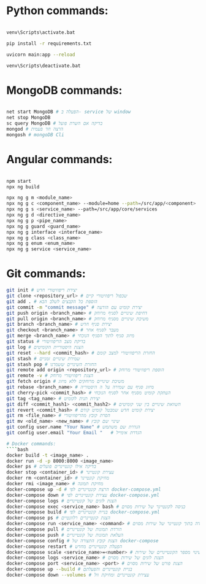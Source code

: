 # Python commands:
````bash

venv\Scripts\activate.bat

pip install -r requirements.txt

uvicorn main:app --reload

venv\Scripts\deactivate.bat

````

# MongoDB commands:
````bash

net start MongoDB # הפעלה ב- service של window
net stop MongoDB
sc query MongoDB # בדיקה אם השרת פועל
mongod # הרצה חד פעמית
mongosh # mongoDB Cli

````
# Angular commands:
````bash

npm start
npx ng build

npx ng g m <module_name>
npx ng g c <component_name> --module=home --path=/src/app/<component>
npx ng g s <service_name> --path=/src/app/core/services
npx ng g d <directive_name>
npx ng g p <pipe_name>
npx ng g guard <guard_name>
npx ng g interface <interface_name>
npx ng g class <class_name>
npx ng g enum <enum_name>
npx ng g service <service_name>

````
# Git commands:
````bash
git init # יצירת ריפוזיטורי חדש
git clone <repository_url> # שכפול ריפוזיטורי קיים  
git add . # הוספת כל הקבצים לשלב הבא
git commit -m "commit message" # יצירת קומיט עם הודעה
git push origin <branch_name> # דחיפת שינויים לסניף מרוחק
git pull origin <branch_name> # משיכת שינויים מסניף מרוחק
git branch <branch_name> # יצירת סניף חדש
git checkout <branch_name> # מעבר לסניף אחר
git merge <branch_name> # מיזוג סניף לתוך הסניף הנוכחי
git status # בדיקת מצב הריפוזיטורי  
git log # הצגת היסטוריית הקומיטים
git reset --hard <commit_hash> # החזרת הריפוזיטורי למצב קומם
git stash # שמירת שינויים זמניים  
git stash pop # החזרת השינויים ששמרנו
git remote add origin <repository_url> # הוספת ריפוזיטורי מרוחק
git remote -v # הצגת ריפוזיטורי מרוחק
git fetch origin # משיכת שינויים מרוחקים ללא מיזוג
git rebase <branch_name> # מיזוג סניף עם שמירה על ה היסטוריה
git cherry-pick <commit_hash> # העתקת קומיט מסניף אחר לסניף הנוכחי
git tag <tag_name> # יצירת תגית לקומיט
git diff <commit_hash1> <commit_hash2> # השוואת שינויים בין שני קומיטים
git revert <commit_hash> # יצירת קומיט חדש שמבטל קומיט קודם 
git rm <file_name> # הסרת קובץ מהריפוזיטורי
git mv <old_name> <new_name> # שינוי שם קובץ    
git config user.name "Your Name" # הגדרת שם משתמש
git config user.email "Your Email "   # הגדרת אימייל        

# Docker commands:
````bash    
docker build -t <image_name> .
docker run -d -p 8000:8000 <image_name>
docker ps # בדיקה אילו קונטיינרים פועלים
docker stop <container_id> # עצירת קונטיינר
docker rm <container_id> # מחיקת קונטיינר
docker rmi <image_name> # מחיקת תמונה
docker-compose up -d # הרצת קונטיינרים לפי docker-compose.yml
docker-compose down # עצירת קונטיינרים לפי docker-compose.yml
docker-compose logs # הצגת לוגים של קונטיינרים
docker-compose exec <service_name> bash # כניסה לקונטיינר של שירות מסוים
docker-compose build # בניית קונטיינרים לפי docker-compose.yml
docker-compose ps # הצגת קונטיינרים רלוונטיים
docker-compose run <service_name> <command> # הרצת פקודה בתוך קונטיינר של שירות מסוים
docker-compose pull # הורדת תמונות של קונטיינרים
docker-compose push # העלאת תמונות של קונטיינרים
docker-compose config # הצגת קובץ התצורה של docker-compose
docker-compose restart # הפעלת קונטיינרים מחדש
docker-compose scale <service_name>=<number> # שינוי מספר הקונטיינרים של שירות
docker-compose logs <service_name> # הצגת לוגים של שירות מסוים
docker-compose port <service_name> <port> # הצגת פורט של שירות מסוים
docker-compose up --build # בניית קונטיינרים והפעלתם
docker-compose down --volumes # עצירת קונטיינרים ומחיקת וול
````


